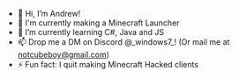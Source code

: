 - 👋 Hi, I’m Andrew!
- 👀 I'm currently making a Minecraft Launcher
- 🌱 I’m currently learning C#, Java and JS
- 📫 Drop me a DM on Discord @_windows7\_! (Or mail me at notcubeboy@gmail.com) 
- ⚡ Fun fact: I quit making Minecraft Hacked clients

<!---
- 👋 Hi, I’m @ndrwcube
- 👀 I’m interested in ...
- 🌱 I’m currently learning ...
- 💞️ I’m looking to collaborate on ...
- 📫 How to reach me ...
- 😄 Pronouns: ...
- ⚡ Fun fact: ...
--->

<!---
ndrwcube/ndrwcube is a ✨ special ✨ repository because its `README.md` (this file) appears on your GitHub profile.
You can click the Preview link to take a look at your changes.
--->
